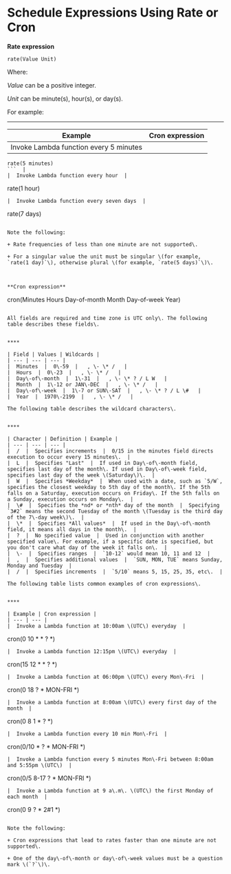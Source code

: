 # Schedule Expressions Using Rate or Cron<a name="tutorial-scheduled-events-schedule-expressions"></a>

**Rate expression**

```
rate(Value Unit)
```

Where:

*Value* can be a positive integer\.

*Unit* can be minute\(s\), hour\(s\), or day\(s\)\.

For example:


****  

| Example | Cron expression | 
| --- | --- | 
|  Invoke Lambda function every 5 minutes  |  

```
rate(5 minutes)
```  | 
|  Invoke Lambda function every hour  |  

```
rate(1 hour)
```  | 
|  Invoke Lambda function every seven days  |  

```
rate(7 days)
```  | 

Note the following: 

+ Rate frequencies of less than one minute are not supported\.

+ For a singular value the unit must be singular \(for example, `rate(1 day)`\), otherwise plural \(for example, `rate(5 days)`\)\.

 

**Cron expression**

```
cron(Minutes Hours Day-of-month Month Day-of-week Year)
```

All fields are required and time zone is UTC only\. The following table describes these fields\.


****  

| Field | Values | Wildcards | 
| --- | --- | --- | 
|  Minutes  |  0\-59  |   , \- \* /   | 
|  Hours  |  0\-23  |   , \- \* /   | 
|  Day\-of\-month  |  1\-31  |   , \- \* ? / L W   | 
|  Month  |  1\-12 or JAN\-DEC  |   , \- \* /   | 
|  Day\-of\-week  |  1\-7 or SUN\-SAT  |   , \- \* ? / L \#   | 
|  Year  |  1970\-2199  |   , \- \* /   | 

The following table describes the wildcard characters\.


****  

| Character | Definition | Example | 
| --- | --- | --- | 
|  /  |  Specifies increments  |  0/15 in the minutes field directs execution to occur every 15 minutes\.  | 
|  L  |  Specifies "Last"  |  If used in Day\-of\-month field, specifies last day of the month\. If used in Day\-of\-week field, specifies last day of the week \(Saturday\)\.  | 
|  W  |  Specifies *Weekday*  |  When used with a date, such as `5/W`, specifies the closest weekday to 5th day of the month\. If the 5th falls on a Saturday, execution occurs on Friday\. If the 5th falls on a Sunday, execution occurs on Monday\.  | 
|  \#  |  Specifies the *nd* or *nth* day of the month  |  Specifying `3#2` means the second Tuesday of the month \(Tuesday is the third day of the 7\-day week\)\.  | 
|  \*  |  Specifies *All values*  |  If used in the Day\-of\-month field, it means all days in the month\.  | 
|  ?  |  No specified value  |  Used in conjunction with another specified value\. For example, if a specific date is specified, but you don't care what day of the week it falls on\.  | 
|  \-  |  Specifies ranges  |  `10-12` would mean 10, 11 and 12  | 
|  ,  |  Specifies additional values  |  `SUN, MON, TUE` means Sunday, Monday and Tuesday  | 
|  /  |  Specifies increments  |  `5/10` means 5, 15, 25, 35, etc\.  | 

The following table lists common examples of cron expressions\.


****  

| Example | Cron expression | 
| --- | --- | 
|  Invoke a Lambda function at 10:00am \(UTC\) everyday  |  

```
cron(0 10 * * ? *)
```  | 
|  Invoke a Lambda function 12:15pm \(UTC\) everyday  |  

```
cron(15 12 * * ? *)
```  | 
|  Invoke a Lambda function at 06:00pm \(UTC\) every Mon\-Fri  |  

```
cron(0 18 ? * MON-FRI *)
```  | 
|  Invoke a Lambda function at 8:00am \(UTC\) every first day of the month  |  

```
cron(0 8 1 * ? *)
```  | 
|  Invoke a Lambda function every 10 min Mon\-Fri  |  

```
cron(0/10 * ? * MON-FRI *)
```  | 
|  Invoke a Lambda function every 5 minutes Mon\-Fri between 8:00am and 5:55pm \(UTC\)  |  

```
cron(0/5 8-17 ? * MON-FRI *)
```  | 
|  Invoke a Lambda function at 9 a\.m\. \(UTC\) the first Monday of each month  |  

```
cron(0 9 ? * 2#1 *)
```  | 

Note the following: 

+ Cron expressions that lead to rates faster than one minute are not supported\.

+ One of the day\-of\-month or day\-of\-week values must be a question mark \(`?`\)\.
